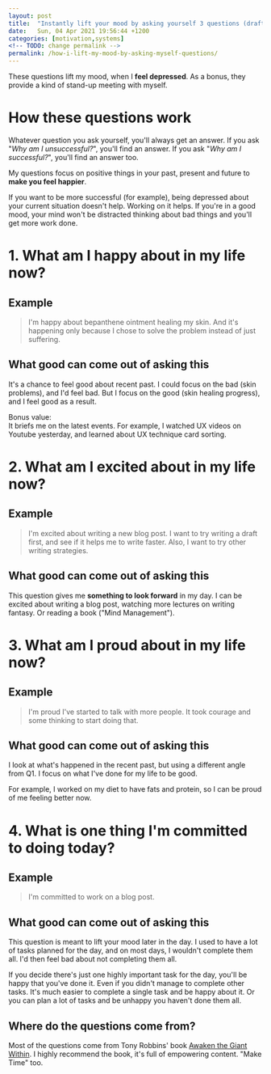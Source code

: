 ```yaml
---
layout: post
title:  "Instantly lift your mood by asking yourself 3 questions (draft)"
date:   Sun, 04 Apr 2021 19:56:44 +1200
categories: [motivation,systems]
<!-- TODO: change permalink -->
permalink: /how-i-lift-my-mood-by-asking-myself-questions/
---
```


These questions lift my mood, when I **feel depressed**. As a bonus, they
provide a kind of stand-up meeting with myself.

# How these questions work

Whatever question you ask yourself, you'll always get an answer. If you ask
"_Why am I unsuccessful?_", you'll find an answer. If you ask "_Why am I
successful?_", you'll find an answer too.

My questions focus on positive things in your past, present and future to
**make you feel happier**.

If you want to be more successful (for example), being depressed about your
current situation doesn't help. Working on it helps. If you're in a good mood,
your mind won't be distracted thinking about bad things and you'll get more work
done.

# 1. What am I happy about in my life now?

## Example
> I'm happy about bepanthene ointment healing my skin. And it's happening only
  because I chose to solve the problem instead of just suffering.

## What good can come out of asking this

It's a chance to feel good about recent past. I could focus on the bad (skin
problems), and I'd feel bad. But I focus on the good (skin healing progress),
and I feel good as a result.

Bonus value:<br>
It briefs me on the latest events. For example, I watched UX videos on Youtube
yesterday, and learned about UX technique card sorting.

# 2. What am I excited about in my life now?

## Example

> I'm excited about writing a new blog post. I want to try writing a draft
> first, and see if it helps me to write faster. Also, I want to try other
> writing strategies.

## What good can come out of asking this

This question gives me **something to look forward** in my day. I can be excited
about writing a blog post, watching more lectures on writing fantasy. Or reading
a book ("Mind Management").

# 3. What am I proud about in my life now?

## Example
> I'm proud I've started to talk with more people. It took courage and some
> thinking to start doing that.

## What good can come out of asking this

I look at what's happened in the recent past, but using a different angle from
Q1. I focus on what I've done for my life to be good.

For example, I worked on my diet to have fats and protein, so I can be proud of
me feeling better now.

# 4. What is one thing I'm committed to doing today?

## Example
> I'm committed to work on a blog post.

## What good can come out of asking this

This question is meant to lift your mood later in the day. I used to have a lot
of tasks planned for the day, and on most days, I wouldn't complete them all.
I'd then feel bad about not completing them all.

If you decide there's just one highly important task for the day, you'll be
happy that you've done it. Even if you didn't manage to complete other tasks.
It's much easier to complete a single task and be happy about it. Or you can
plan a lot of tasks and be unhappy you haven't done them all.

## Where do the questions come from?

Most of the questions come from Tony Robbins' book [Awaken the Giant
Within](https://www.goodreads.com/book/show/180116.Awaken_the_Giant_Within?ac=1&from_search=true&qid=YRN1pWVUkI&rank=1). I highly recommend the book, it's full of empowering content. "Make Time" too.
